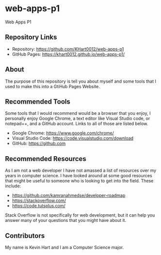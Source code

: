 # web-apps-p1
Web Apps P1

## Repository Links
 - Repository: https://github.com/KHart0012/web-apps-p1
 - GitHub Pages: https://khart0012.github.io/web-apps-p1/

## About
The purpose of this repository is tell you about myself and some tools that I used to make this into a GtiHub Pages Website.

## Recommended Tools
Some tools that I would recommend would be a browser that you enjoy, I personally enjoy Google Chrome, a text editor like Visual Studio code, or notepad++, and a GitHub account. Links to all of those are listed below.
  - Google Chrome: https://www.google.com/chrome/
  - Visual Studio Code: https://code.visualstudio.com/download
  - GitHub: https://github.com

## Recommended Resources
As I am not a web developer I have not amassed a list of resources over my years in computer science. I have looked around at some good resources that might be useful to someone who is looking to get into the field. These include:

  - https://github.com/kamranahmedse/developer-roadmap
  - https://stackoverflow.com/
  - https://code.tutsplus.com/

Stack Overflow is not specifically for web development, but it can help you answer many of your questions that you might have about it. 

## Contributors
My name is Kevin Hart and I am a Computer Science major.

